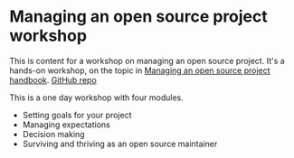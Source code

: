# Managing an open source project workshop

This is content for a workshop on managing an open source project. It's a hands-on workshop, on the topic in [Managing an open source project handbook](https://tracykteal.github.io/managing-os-project/). [GitHub repo](https://github.com/tracykteal/managing-os-project)

This is a one day workshop with four modules.

* Setting goals for your project
* Managing expectations
* Decision making
* Surviving and thriving as an open source maintainer
